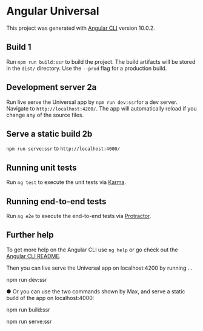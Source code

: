 # Angular Universal

This project was generated with [Angular CLI](https://github.com/angular/angular-cli) version 10.0.2.

## Build 1

Run `npm run build:ssr` to build the project. The build artifacts will be stored in the `dist/` directory. Use the `--prod` flag for a production build.

## Development server 2a

Run live serve the Universal app by `npm run dev:ssr`for a dev server. Navigate to `http://localhost:4200/`. The app will automatically reload if you change any of the source files.

## Serve a static build 2b
 `npm run serve:ssr` to `http://localhost:4000/`

## Running unit tests

Run `ng test` to execute the unit tests via [Karma](https://karma-runner.github.io).

## Running end-to-end tests

Run `ng e2e` to execute the end-to-end tests via [Protractor](http://www.protractortest.org/).

## Further help

To get more help on the Angular CLI use `ng help` or go check out the [Angular CLI README](https://github.com/angular/angular-cli/blob/master/README.md).


Then you can live serve the Universal app on localhost:4200 by running ...

npm run dev:ssr



● Or you can use the two commands shown by Max, and serve a static build of the app on localhost:4000:

npm run build:ssr

npm run serve:ssr

